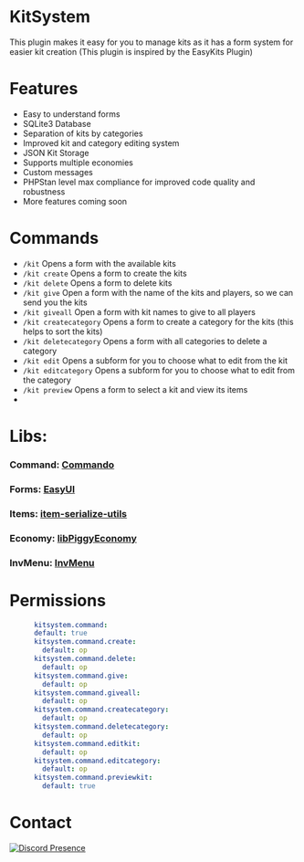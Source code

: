 # KitSystem

This plugin makes it easy for you to manage kits as it has a form system for easier kit creation (This plugin is inspired by the EasyKits Plugin)

# Features
- Easy to understand forms
- SQLite3 Database
- Separation of kits by categories
- Improved kit and category editing system
- JSON Kit Storage
- Supports multiple economies
- Custom messages
- PHPStan level max compliance for improved code quality and robustness
- More features coming soon

# Commands
- `/kit` Opens a form with the available kits
- `/kit create` Opens a form to create the kits
- `/kit delete` Opens a form to delete kits
- `/kit give` Open a form with the name of the kits and players, so we can send you the kits
-  `/kit giveall` Open a form with kit names to give to all players
- `/kit createcategory` Opens a form to create a category for the kits (this helps to sort the kits)
- `/kit deletecategory` Opens a form with all categories to delete a category
- `/kit edit` Opens a subform for you to choose what to edit from the kit
- `/kit editcategory` Opens a subform for you to choose what to edit from the category
- `/kit preview` Opens a form to select a kit and view its items
- 
# Libs: 
### Command: [Commando](https://github.com/LatamPMDevs/Commando)
### Forms: [EasyUI](https://github.com/Jorgebyte/easyui)
### Items: [item-serialize-utils](https://github.com/presentkim-pm/item-serialize-utils.git)
### Economy: [libPiggyEconomy](https://github.com/DaPigGuy/libPiggyEconomy.git)
### InvMenu: [InvMenu](https://github.com/Muqsit/InvMenu.git)

# Permissions
```YAML
      kitsystem.command:
      default: true
      kitsystem.command.create:
        default: op
      kitsystem.command.delete:
        default: op
      kitsystem.command.give:
        default: op
      kitsystem.command.giveall:
        default: op
      kitsystem.command.createcategory:
        default: op
      kitsystem.command.deletecategory:
        default: op
      kitsystem.command.editkit:
        default: op
      kitsystem.command.editcategory:
        default: op
      kitsystem.command.previewkit:
        default: true
```

# Contact
[![Discord Presence](https://lanyard.cnrad.dev/api/1165097093480853634?theme=dark&bg=005cff&animated=false&hideDiscrim=true&borderRadius=30px&idleMessage=Hello)](https://discord.com/users/1165097093480853634)